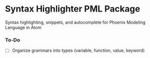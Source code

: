 # Syntax Highlighter PML Package

Syntax highlighting, snippets, and autocomplete for Phoenix Modeling Language in Atom

### To-Do
- [ ] Organize grammars into types (variable, function, value, keyword)

